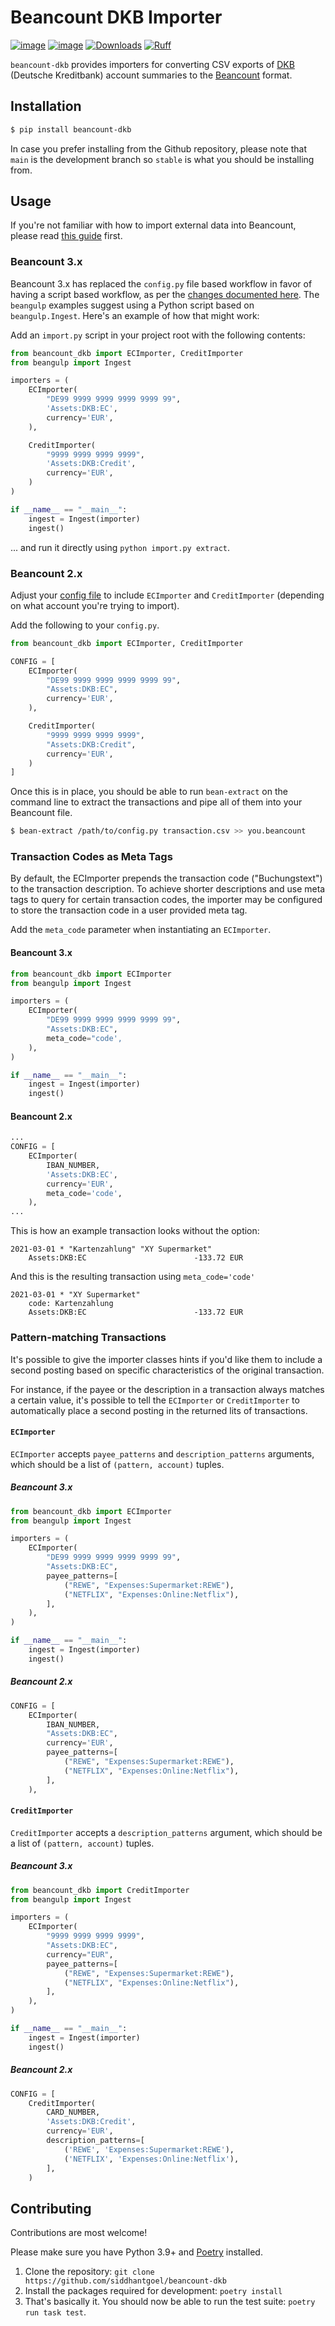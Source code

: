 # Beancount DKB Importer

[![image](https://img.shields.io/pypi/v/beancount-dkb.svg)](https://pypi.python.org/pypi/beancount-dkb)
[![image](https://img.shields.io/pypi/pyversions/beancount-dkb.svg)](https://pypi.python.org/pypi/beancount-dkb)
[![Downloads](https://static.pepy.tech/badge/beancount-dkb)](https://pepy.tech/project/beancount-dkb)
[![Ruff](https://img.shields.io/endpoint?url=https://raw.githubusercontent.com/astral-sh/ruff/main/assets/badge/v2.json)](https://github.com/astral-sh/ruff)

`beancount-dkb` provides importers for converting CSV exports of [DKB] (Deutsche
Kreditbank) account summaries to the [Beancount] format.

## Installation

```sh
$ pip install beancount-dkb
```

In case you prefer installing from the Github repository, please note that `main` is the
development branch so `stable` is what you should be installing from.

## Usage

If you're not familiar with how to import external data into Beancount, please read
[this guide] first.

### Beancount 3.x

Beancount 3.x has replaced the `config.py` file based workflow in favor of having a
script based workflow, as per the [changes documented here]. The `beangulp` examples
suggest using a Python script based on `beangulp.Ingest`. Here's an example of how that
might work:

Add an `import.py` script in your project root with the following contents:

```python
from beancount_dkb import ECImporter, CreditImporter
from beangulp import Ingest

importers = (
    ECImporter(
        "DE99 9999 9999 9999 9999 99",
        'Assets:DKB:EC',
        currency='EUR',
    ),

    CreditImporter(
        "9999 9999 9999 9999",
        'Assets:DKB:Credit',
        currency='EUR',
    )
)

if __name__ == "__main__":
    ingest = Ingest(importer)
    ingest()
```

... and run it directly using `python import.py extract`.

### Beancount 2.x

Adjust your [config file] to include `ECImporter` and `CreditImporter`
(depending on what account you're trying to import).

Add the following to your `config.py`.

```python
from beancount_dkb import ECImporter, CreditImporter

CONFIG = [
    ECImporter(
        "DE99 9999 9999 9999 9999 99",
        "Assets:DKB:EC",
        currency='EUR',
    ),

    CreditImporter(
        "9999 9999 9999 9999",
        "Assets:DKB:Credit",
        currency='EUR',
    )
]
```

Once this is in place, you should be able to run `bean-extract` on the command
line to extract the transactions and pipe all of them into your Beancount file.

```sh
$ bean-extract /path/to/config.py transaction.csv >> you.beancount
```

### Transaction Codes as Meta Tags

By default, the ECImporter prepends the transaction code ("Buchungstext") to the
transaction description. To achieve shorter descriptions and use meta tags to query for
certain transaction codes, the importer may be configured to store the transaction code
in a user provided meta tag.

Add the `meta_code` parameter when instantiating an `ECImporter`.

#### Beancount 3.x

```python
from beancount_dkb import ECImporter
from beangulp import Ingest

importers = (
    ECImporter(
        "DE99 9999 9999 9999 9999 99",
        "Assets:DKB:EC",
        meta_code="code',
    ),
)

if __name__ == "__main__":
    ingest = Ingest(importer)
    ingest()
```

#### Beancount 2.x

```python
...
CONFIG = [
    ECImporter(
        IBAN_NUMBER,
        'Assets:DKB:EC',
        currency='EUR',
        meta_code='code',
    ),
...
```

This is how an example transaction looks without the option:

```beancount
2021-03-01 * "Kartenzahlung" "XY Supermarket"
    Assets:DKB:EC                        -133.72 EUR
```

And this is the resulting transaction using `meta_code='code'`

```beancount
2021-03-01 * "XY Supermarket"
    code: Kartenzahlung
    Assets:DKB:EC                        -133.72 EUR
```

### Pattern-matching Transactions

It's possible to give the importer classes hints if you'd like them to include a
second posting based on specific characteristics of the original transaction.

For instance, if the payee or the description in a transaction always matches a
certain value, it's possible to tell the `ECImporter` or `CreditImporter` to
automatically place a second posting in the returned lits of transactions.

#### `ECImporter`

`ECImporter` accepts `payee_patterns` and `description_patterns` arguments, which should
be a list of `(pattern, account)` tuples.

##### Beancount 3.x

```python
from beancount_dkb import ECImporter
from beangulp import Ingest

importers = (
    ECImporter(
        "DE99 9999 9999 9999 9999 99",
        "Assets:DKB:EC",
        payee_patterns=[
            ("REWE", "Expenses:Supermarket:REWE"),
            ("NETFLIX", "Expenses:Online:Netflix"),
        ],
    ),
)

if __name__ == "__main__":
    ingest = Ingest(importer)
    ingest()
```

##### Beancount 2.x

```python
CONFIG = [
    ECImporter(
        IBAN_NUMBER,
        "Assets:DKB:EC",
        currency='EUR',
        payee_patterns=[
            ("REWE", "Expenses:Supermarket:REWE"),
            ("NETFLIX", "Expenses:Online:Netflix"),
        ],
    ),
```

#### `CreditImporter`

`CreditImporter` accepts a `description_patterns` argument, which should be a list of
`(pattern, account)` tuples.

##### Beancount 3.x

```python
from beancount_dkb import CreditImporter
from beangulp import Ingest

importers = (
    ECImporter(
        "9999 9999 9999 9999",
        "Assets:DKB:EC",
        currency="EUR",
        payee_patterns=[
            ("REWE", "Expenses:Supermarket:REWE"),
            ("NETFLIX", "Expenses:Online:Netflix"),
        ],
    ),
)

if __name__ == "__main__":
    ingest = Ingest(importer)
    ingest()
```

##### Beancount 2.x

```python
CONFIG = [
    CreditImporter(
        CARD_NUMBER,
        'Assets:DKB:Credit',
        currency='EUR',
        description_patterns=[
            ('REWE', 'Expenses:Supermarket:REWE'),
            ('NETFLIX', 'Expenses:Online:Netflix'),
        ],
    )
```

## Contributing

Contributions are most welcome!

Please make sure you have Python 3.9+ and [Poetry] installed.

1. Clone the repository: `git clone https://github.com/siddhantgoel/beancount-dkb`
2. Install the packages required for development: `poetry install`
3. That's basically it. You should now be able to run the test suite: `poetry run task test`.

[Beancount]: http://furius.ca/beancount/
[DKB]: https://www.dkb.de
[Poetry]: https://python-poetry.org/
[changes documented here]: https://docs.google.com/document/d/1O42HgYQBQEna6YpobTqszSgTGnbRX7RdjmzR2xumfjs/edit#heading=h.hjzt0c6v8pfs
[config file]: https://beancount.github.io/docs/importing_external_data.html#configuration
[this guide]: https://beancount.github.io/docs/importing_external_data.html
